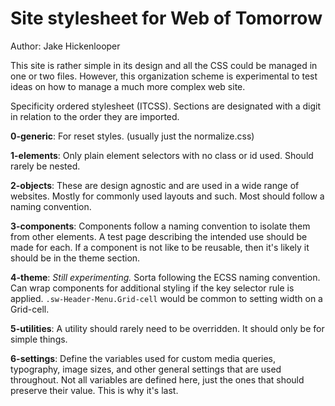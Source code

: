 # Site stylesheet for Web of Tomorrow

Author: Jake Hickenlooper

This site is rather simple in its design and all the CSS could be managed in
one or two files.  However, this organization scheme is experimental to test
ideas on how to manage a much more complex web site.

Specificity ordered stylesheet (ITCSS).  Sections are designated with a digit
in relation to the order they are imported. 

**0-generic**: For reset styles. (usually just the normalize.css)

**1-elements**: Only plain element selectors with no class or id used. Should
rarely be nested.

**2-objects**: These are design agnostic and are used in a wide range of
websites.  Mostly for commonly used layouts and such. Most should follow
a naming convention.

**3-components**: Components follow a naming convention to isolate them from
other elements. A test page describing the intended use should be made for
each. If a component is not like to be reusable, then it's likely it should be
in the theme section.

**4-theme**: *Still experimenting.* Sorta following the ECSS naming convention.
Can wrap components for additional styling if the key selector rule is applied.
`.sw-Header-Menu.Grid-cell` would be common to setting width on a Grid-cell.

**5-utilities**: A utility should rarely need to be overridden. It should only
be for simple things.

**6-settings**:  Define the variables used for custom media queries,
typography, image sizes, and other general settings that are used throughout.
Not all variables are defined here, just the ones that should preserve their
value.  This is why it's last. 
